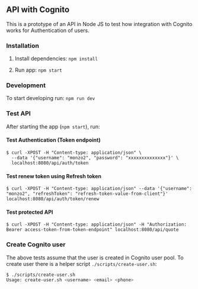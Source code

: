 ## API with Cognito

This is a prototype of an API in Node JS to test how integration with Cognito works for Authentication of users.

### Installation

1. Install dependencies: `npm install`

2. Run app: `npm start`

### Development

To start developing run: `npm run dev`


### Test API

After starting the app (`npm start`), run:

#### Test Authentication (Token endpoint)

```
$ curl -XPOST -H "Content-type: application/json" \
  --data '{"username": "monzo2", "password": "xxxxxxxxxxxxxx"}' \
  localhost:8080/api/auth/token
```

#### Test renew token using Refresh token
```
$ curl -XPOST -H "Content-type: application/json" --data '{"username": "monzo2", "refreshToken": "refresh-token-value-from-client"}' localhost:8080/api/auth/token/renew
```

#### Test protected API
```
$ curl -XPOST -H "Content-type: application/json" -H "Authorization: Bearer access-token-from-token-endpoint" localhost:8080/api/quote
```
### Create Cognito user

The above tests assume that the user is created in Cognito user pool. To create user there is a helper script `./scripts/create-user.sh`:

```bash
$ ./scripts/create-user.sh
Usage: create-user.sh <username> <email> <phone>
```
